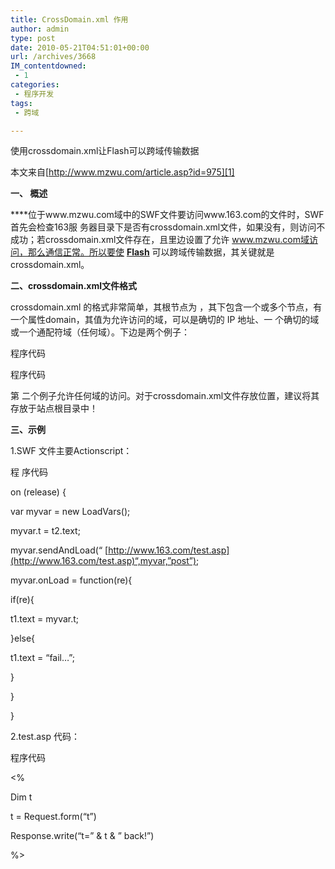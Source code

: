 ```yaml
---
title: CrossDomain.xml 作用
author: admin
type: post
date: 2010-05-21T04:51:01+00:00
url: /archives/3668
IM_contentdowned:
 - 1
categories:
 - 程序开发
tags:
 - 跨域

---
```

使用crossdomain.xml让Flash可以跨域传输数据

本文来自[http://www.mzwu.com/article.asp?id=975][1]

**一、 概述**

****位于www.mzwu.com域中的SWF文件要访问www.163.com的文件时，SWF首先会检查163服 务器目录下是否有crossdomain.xml文件，如果没有，则访问不成功；若crossdomain.xml文件存在，且里边设置了允许 www.mzwu.com域访问，那么通信正常。所以要使 [**Flash**](javascript:;) 可以跨域传输数据，其关键就是 crossdomain.xml。

**二、crossdomain.xml文件格式**

crossdomain.xml 的格式非常简单，其根节点为 ，其下包含一个或多个节点，有一个属性domain，其值为允许访问的域，可以是确切的 IP 地址、一 个确切的域或一个通配符域（任何域）。下边是两个例子：

程序代码


程序代码


第 二个例子允许任何域的访问。对于crossdomain.xml文件存放位置，建议将其存放于站点根目录中！

**三、示例**

1.SWF 文件主要Actionscript：

程 序代码


on (release) {

var myvar = new LoadVars();

myvar.t = t2.text;

myvar.sendAndLoad(“ [http://www.163.com/test.asp](http://www.163.com/test.asp)“,myvar,”post”);

myvar.onLoad = function(re){

if(re){

t1.text = myvar.t;

}else{

t1.text = “fail…”;

}

}

}


2.test.asp 代码：

程序代码

<%

Dim t

t = Request.form(“t”)

Response.write(“t=” & t & ” back!”)

%>


 [1]: http://www.mzwu.com/article.asp?id=975
